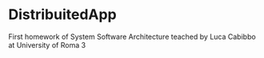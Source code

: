 # DistribuitedApp
First homework of System Software Architecture teached by Luca Cabibbo at University of Roma 3
